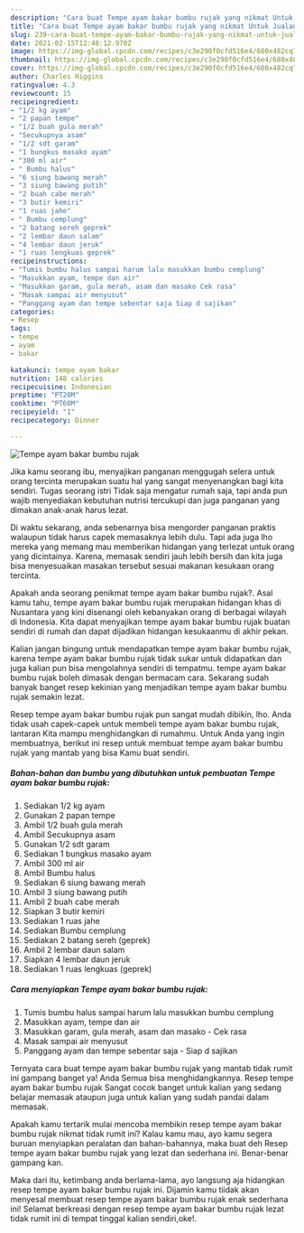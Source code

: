 ```yaml
---
description: "Cara buat Tempe ayam bakar bumbu rujak yang nikmat Untuk Jualan"
title: "Cara buat Tempe ayam bakar bumbu rujak yang nikmat Untuk Jualan"
slug: 239-cara-buat-tempe-ayam-bakar-bumbu-rujak-yang-nikmat-untuk-jualan
date: 2021-02-15T12:48:12.970Z
image: https://img-global.cpcdn.com/recipes/c3e290f0cfd516e4/680x482cq70/tempe-ayam-bakar-bumbu-rujak-foto-resep-utama.jpg
thumbnail: https://img-global.cpcdn.com/recipes/c3e290f0cfd516e4/680x482cq70/tempe-ayam-bakar-bumbu-rujak-foto-resep-utama.jpg
cover: https://img-global.cpcdn.com/recipes/c3e290f0cfd516e4/680x482cq70/tempe-ayam-bakar-bumbu-rujak-foto-resep-utama.jpg
author: Charles Higgins
ratingvalue: 4.3
reviewcount: 15
recipeingredient:
- "1/2 kg ayam"
- "2 papan tempe"
- "1/2 buah gula merah"
- "Secukupnya asam"
- "1/2 sdt garam"
- "1 bungkus masako ayam"
- "300 ml air"
- " Bumbu halus"
- "6 siung bawang merah"
- "3 siung bawang putih"
- "2 buah cabe merah"
- "3 butir kemiri"
- "1 ruas jahe"
- " Bumbu cemplung"
- "2 batang sereh geprek"
- "2 lembar daun salam"
- "4 lembar daun jeruk"
- "1 ruas lengkuas geprek"
recipeinstructions:
- "Tumis bumbu halus sampai harum lalu masukkan bumbu cemplung"
- "Masukkan ayam, tempe dan air"
- "Masukkan garam, gula merah, asam dan masako Cek rasa"
- "Masak sampai air menyusut"
- "Panggang ayam dan tempe sebentar saja Siap d sajikan"
categories:
- Resep
tags:
- tempe
- ayam
- bakar

katakunci: tempe ayam bakar 
nutrition: 148 calories
recipecuisine: Indonesian
preptime: "PT20M"
cooktime: "PT60M"
recipeyield: "1"
recipecategory: Dinner

---
```



![Tempe ayam bakar bumbu rujak](https://img-global.cpcdn.com/recipes/c3e290f0cfd516e4/680x482cq70/tempe-ayam-bakar-bumbu-rujak-foto-resep-utama.jpg)

Jika kamu seorang ibu, menyajikan panganan menggugah selera untuk orang tercinta merupakan suatu hal yang sangat menyenangkan bagi kita sendiri. Tugas seorang istri Tidak saja mengatur rumah saja, tapi anda pun wajib menyediakan kebutuhan nutrisi tercukupi dan juga panganan yang dimakan anak-anak harus lezat.

Di waktu  sekarang, anda sebenarnya bisa mengorder panganan praktis walaupun tidak harus capek memasaknya lebih dulu. Tapi ada juga lho mereka yang memang mau memberikan hidangan yang terlezat untuk orang yang dicintainya. Karena, memasak sendiri jauh lebih bersih dan kita juga bisa menyesuaikan masakan tersebut sesuai makanan kesukaan orang tercinta. 



Apakah anda seorang penikmat tempe ayam bakar bumbu rujak?. Asal kamu tahu, tempe ayam bakar bumbu rujak merupakan hidangan khas di Nusantara yang kini disenangi oleh kebanyakan orang di berbagai wilayah di Indonesia. Kita dapat menyajikan tempe ayam bakar bumbu rujak buatan sendiri di rumah dan dapat dijadikan hidangan kesukaanmu di akhir pekan.

Kalian jangan bingung untuk mendapatkan tempe ayam bakar bumbu rujak, karena tempe ayam bakar bumbu rujak tidak sukar untuk didapatkan dan juga kalian pun bisa mengolahnya sendiri di tempatmu. tempe ayam bakar bumbu rujak boleh dimasak dengan bermacam cara. Sekarang sudah banyak banget resep kekinian yang menjadikan tempe ayam bakar bumbu rujak semakin lezat.

Resep tempe ayam bakar bumbu rujak pun sangat mudah dibikin, lho. Anda tidak usah capek-capek untuk membeli tempe ayam bakar bumbu rujak, lantaran Kita mampu menghidangkan di rumahmu. Untuk Anda yang ingin membuatnya, berikut ini resep untuk membuat tempe ayam bakar bumbu rujak yang mantab yang bisa Kamu buat sendiri.

<!--inarticleads1-->

##### Bahan-bahan dan bumbu yang dibutuhkan untuk pembuatan Tempe ayam bakar bumbu rujak:

1. Sediakan 1/2 kg ayam
1. Gunakan 2 papan tempe
1. Ambil 1/2 buah gula merah
1. Ambil Secukupnya asam
1. Gunakan 1/2 sdt garam
1. Sediakan 1 bungkus masako ayam
1. Ambil 300 ml air
1. Ambil  Bumbu halus
1. Sediakan 6 siung bawang merah
1. Ambil 3 siung bawang putih
1. Ambil 2 buah cabe merah
1. Siapkan 3 butir kemiri
1. Sediakan 1 ruas jahe
1. Sediakan  Bumbu cemplung
1. Sediakan 2 batang sereh (geprek)
1. Ambil 2 lembar daun salam
1. Siapkan 4 lembar daun jeruk
1. Sediakan 1 ruas lengkuas (geprek)




<!--inarticleads2-->

##### Cara menyiapkan Tempe ayam bakar bumbu rujak:

1. Tumis bumbu halus sampai harum lalu masukkan bumbu cemplung
1. Masukkan ayam, tempe dan air
1. Masukkan garam, gula merah, asam dan masako - Cek rasa
1. Masak sampai air menyusut
1. Panggang ayam dan tempe sebentar saja - Siap d sajikan




Ternyata cara buat tempe ayam bakar bumbu rujak yang mantab tidak rumit ini gampang banget ya! Anda Semua bisa menghidangkannya. Resep tempe ayam bakar bumbu rujak Sangat cocok banget untuk kalian yang sedang belajar memasak ataupun juga untuk kalian yang sudah pandai dalam memasak.

Apakah kamu tertarik mulai mencoba membikin resep tempe ayam bakar bumbu rujak nikmat tidak rumit ini? Kalau kamu mau, ayo kamu segera buruan menyiapkan peralatan dan bahan-bahannya, maka buat deh Resep tempe ayam bakar bumbu rujak yang lezat dan sederhana ini. Benar-benar gampang kan. 

Maka dari itu, ketimbang anda berlama-lama, ayo langsung aja hidangkan resep tempe ayam bakar bumbu rujak ini. Dijamin kamu tiidak akan menyesal membuat resep tempe ayam bakar bumbu rujak enak sederhana ini! Selamat berkreasi dengan resep tempe ayam bakar bumbu rujak lezat tidak rumit ini di tempat tinggal kalian sendiri,oke!.


